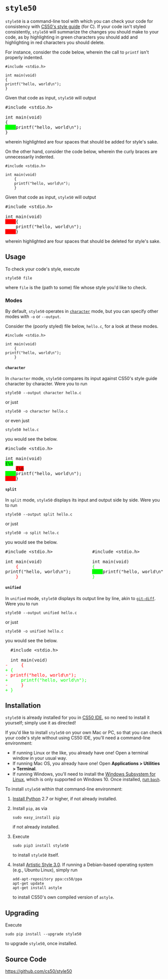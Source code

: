 # `style50`

`style50` is a command-line tool with which you can check your code for consistency with [CS50's style guide](style) (for C). If your code isn't styled consistently, `style50` will summarize the changes you should make to your code, as by highlighting in <span class="bg-green p-1 text-white">green</span> characters you should add and highlighting in <span class="bg-red p-1 text-white">red</span> characters you should delete.

For instance, consider the code below, wherein the call to `printf` isn't properly indented.

```
#include <stdio.h>

int main(void)
{
printf("hello, world\n");
}
```

Given that code as input, `style50` will output

<div class="highlight-none notranslate"><div class="highlight"><pre>#include &lt;stdio.h&gt;
<br>int main(void)
{
<span style="background-color: #00ff00">    </span>printf("hello, world\n");
}</pre></div></div>

wherein highlighted are four spaces that should be added for style's sake.

On the other hand, consider the code below, wherein the curly braces are unnecessarily indented.

```
#include <stdio.h>

int main(void)
    {
    printf("hello, world\n");
    }
```

Given that code as input, `style50` will output

<div class="highlight-none notranslate"><div class="highlight"><pre>#include &lt;stdio.h&gt;
<br>int main(void)
<span style="background-color: red">    </span>{
    printf("hello, world\n");
<span style="background-color: red">    </span>}</pre></div></div>

wherein highlighted are four spaces that should be deleted for style's sake.

## Usage

To check your code's style, execute

```
style50 file
```

where `file` is the (path to some) file whose style you'd like to check.

### Modes

By default, `style50` operates in [`character`](#character) mode, but you can specify other modes with `-o` or `--output`.

Consider the (poorly styled) file below, `hello.c`, for a look at these modes.

```
#include <stdio.h>

int main(void)
    {
printf("hello, world\n");
    }
```

#### `character`

In `character` mode, `style50` compares its input against CS50's style guide character by character. Were you to run

```
style50 --output character hello.c
```

or just

```
style50 -o character hello.c
```

or even just

```
style50 hello.c
```

you would see the below.

<div class="highlight-none notranslate"><div class="highlight"><pre>#include &lt;stdio.h&gt;
<br>int main(void)
<span style="background-color: #00ff00">{\n</span>
    <span style="background-color: red">{\n</span>
<span style="background-color: #00ff00">    </span>printf("hello, world\n");
<span style="background-color: red">    </span>}</pre></div></div>

#### `split`

In `split` mode, `style50` displays its input and output side by side. Were you to run

```
style50 --output split hello.c
```

or just

```
style50 -o split hello.c
```

you would see the below.

<div class="highlight-none notranslate"><div class="highlight"><pre>#include &lt;stdio.h&gt;               #include &lt;stdio.h&gt;
<br>int main(void)                   int main(void)
    <span style="color: red">{</span>                            <span style="color: #00ff00">{</span>
printf("hello, world\n");        <span style="background-color: #00ff00">    </span>printf("hello, world\n");
    <span style="color: red">}</span>                            <span style="color: #00ff00">}</span></pre></div></div>

#### `unified`

In `unified` mode, `style50` displays its output line by line, akin to [`git-diff`](https://git-scm.com/docs/git-diff). Were you to run

```
style50 --output unified hello.c
```

or just

```
style50 -o unified hello.c
```

you would see the below.

<div class="highlight-none notranslate"><div class="highlight"><pre>  #include &lt;stdio.h&gt;
<br>  int main(void)
<span style="color: red">-     {</span>
<span style="color: #00ff00">+ {</span>
<span style="color: red">- printf("hello, world\n");</span>
<span style="color: #00ff00">+     printf("hello, world\n");</span>
<span style="color: red">-     }</span>
<span style="color: #00ff00">+ }</span></pre></div></div>

## Installation

`style50` is already installed for you in [CS50 IDE](https://cs50.io/), so no need to install it yourself; simply use it as directed!

If you'd like to install `style50` on your own Mac or PC, so that you can check your code's style without using CS50 IDE, you'll need a command-line environment:

- If running Linux or the like, you already have one! Open a terminal window in your usual way.
- If running Mac OS, you already have one! Open **Applications > Utilities > Terminal**.
- If running Windows, you'll need to install the [Windows Subsystem for Linux](https://msdn.microsoft.com/commandline/wsl/about), which is only supported on Windows 10. Once installed, [run `bash`](https://blogs.windows.com/buildingapps/2016/03/30/run-bash-on-ubuntu-on-windows/).

To install `style50` within that command-line environment:

1. [Install Python](https://www.python.org/downloads/) 2.7 or higher, if not already installed.

1. Install `pip`, as via

   ```
   sudo easy_install pip
   ```

   if not already installed.

1. Execute

   ```
   sudo pip3 install style50
   ```
   to install `style50` itself.

1. Install [Artistic Style 3.0](http://astyle.sourceforge.net/). If running a Debian-based operating system (e.g., Ubuntu Linux), simply run

   ```
   add-apt-repository ppa:cs50/ppa
   apt-get update
   apt-get install astyle
   ```

   to install CS50's own compiled version of `astyle`.

## Upgrading

Execute

```
sudo pip install --upgrade style50
```

to upgrade `style50`, once installed.

## Source Code

<https://github.com/cs50/style50>
